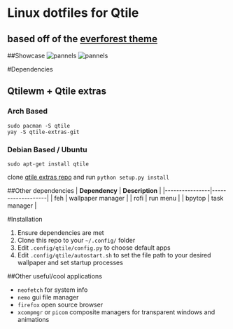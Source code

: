 # Linux dotfiles for Qtile
based off of the [everforest theme](https://github.com/sainnhe/everforest)
---
##Showcase
![pannels](panels.png)
![pannels](rofi.png)

#Dependencies
## Qtilewm + Qtile extras

### Arch Based
```
sudo pacman -S qtile
yay -S qtile-extras-git
```
### Debian Based / Ubuntu
```
sudo apt-get install qtile
```
clone [qtile extras repo](https://github.com/elParaguayo/qtile-extras) and run `python setup.py install`

##Other dependencies
| **Dependency** | **Description**   |
|----------------|-------------------|
| feh            | wallpaper manager |
| rofi           | run menu          |
| bpytop         | task manager      |

#Installation
1. Ensure dependencies are met
2. Clone this repo to your `~/.config/` folder
3. Edit `.config/qtile/config.py` to choose default apps
4. Edit `.config/qtile/autostart.sh` to set the file path to your desired wallpaper and set startup processes

##Other useful/cool applications
- `neofetch` for system info
- `nemo` gui file manager
- `firefox` open source browser
- `xcompmgr` or `picom` composite managers for transparent windows and animations
